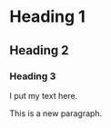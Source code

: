 # Heading 1

## Heading 2

### Heading 3

I put my text here.           

This is a new paragraph. 
